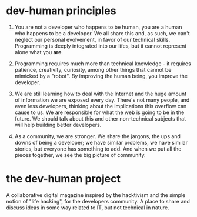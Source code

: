 
# dev-human principles

1. You are not a developer who happens to be human, you are a human who happens to be a developer. We all share this and, as such, we can't neglect our personal evolvement, in favor of our technical skills. Programming is deeply integrated into our lifes, but it cannot represent alone what you **are**. 

2. Programming requires much more than technical knowledge - it requires patience, creativity, curiosity, among other things that cannot be mimicked by a "robot". By improving the human being, you improve the developer.

3. We are still learning how to deal with the Internet and the huge amount of information we are exposed every day. There's not many people, and even less developers, thinking about the implications this overflow can cause to us. We are responsible for what the web is going to be in the future. We should talk about this and other non-technical subjects that will help building better developers.

4. As a community, we are stronger. We share the jargons, the ups and downs of being a developer; we have similar problems, we have similar stories, but everyone has something to add. And when we put all the pieces together, we see the big picture of community.


# the dev-human project

A collaborative digital magazine inspired by the hacktivism and the simple notion of "life hacking", for the developers community. A place to share and discuss ideas in some way related to IT, but not technical in nature. 